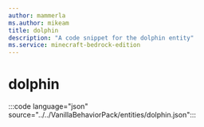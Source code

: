 ```yaml
---
author: mammerla
ms.author: mikeam
title: dolphin
description: "A code snippet for the dolphin entity"
ms.service: minecraft-bedrock-edition
---
```


# dolphin

:::code language="json" source="../../VanillaBehaviorPack/entities/dolphin.json":::
